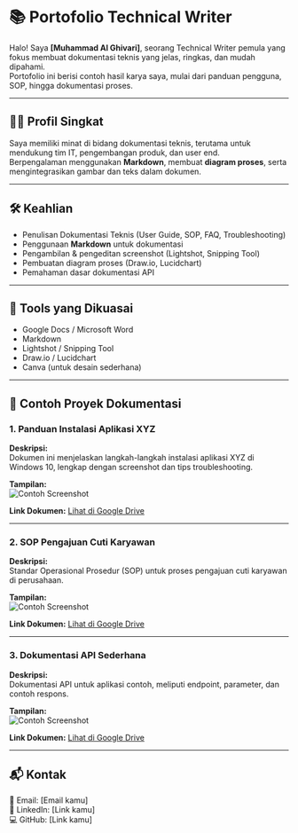 # 📚 Portofolio Technical Writer

Halo! Saya **[Muhammad Al Ghivari]**, seorang Technical Writer pemula yang fokus membuat dokumentasi teknis yang jelas, ringkas, dan mudah dipahami.  
Portofolio ini berisi contoh hasil karya saya, mulai dari panduan pengguna, SOP, hingga dokumentasi proses.

---

## 🧑‍💻 Profil Singkat
Saya memiliki minat di bidang dokumentasi teknis, terutama untuk mendukung tim IT, pengembangan produk, dan user end.  
Berpengalaman menggunakan **Markdown**, membuat **diagram proses**, serta mengintegrasikan gambar dan teks dalam dokumen.

---

## 🛠 Keahlian
- Penulisan Dokumentasi Teknis (User Guide, SOP, FAQ, Troubleshooting)
- Penggunaan **Markdown** untuk dokumentasi
- Pengambilan & pengeditan screenshot (Lightshot, Snipping Tool)
- Pembuatan diagram proses (Draw.io, Lucidchart)
- Pemahaman dasar dokumentasi API

---

## 🧰 Tools yang Dikuasai
- Google Docs / Microsoft Word
- Markdown
- Lightshot / Snipping Tool
- Draw.io / Lucidchart
- Canva (untuk desain sederhana)

---

## 📂 Contoh Proyek Dokumentasi

### 1. Panduan Instalasi Aplikasi XYZ
**Deskripsi:**  
Dokumen ini menjelaskan langkah-langkah instalasi aplikasi XYZ di Windows 10, lengkap dengan screenshot dan tips troubleshooting.

**Tampilan:**  
![Contoh Screenshot](https://via.placeholder.com/600x300?text=Screenshot+Contoh)

**Link Dokumen:** [Lihat di Google Drive](https://link)

---

### 2. SOP Pengajuan Cuti Karyawan
**Deskripsi:**  
Standar Operasional Prosedur (SOP) untuk proses pengajuan cuti karyawan di perusahaan.

**Tampilan:**  
![Contoh Screenshot](https://via.placeholder.com/600x300?text=Screenshot+Contoh)

**Link Dokumen:** [Lihat di Google Drive](https://link)

---

### 3. Dokumentasi API Sederhana
**Deskripsi:**  
Dokumentasi API untuk aplikasi contoh, meliputi endpoint, parameter, dan contoh respons.

**Tampilan:**  
![Contoh Screenshot](https://via.placeholder.com/600x300?text=Screenshot+Contoh)

**Link Dokumen:** [Lihat di Google Drive](https://link)

---

## 📬 Kontak
📧 Email: [Email kamu]  
🔗 LinkedIn: [Link kamu]  
💻 GitHub: [Link kamu]
